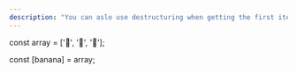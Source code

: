 ```yaml
---
description: "You can aslo use destructuring when getting the first item in an array! #es6"
---
```

const array = ['🍌', '🍓', '🍍'];

const [banana] = array;